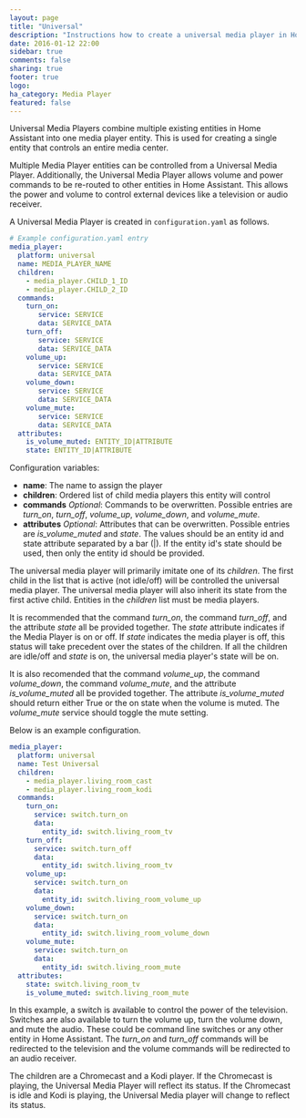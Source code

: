```yaml
---
layout: page
title: "Universal"
description: "Instructions how to create a universal media player in Home Assistant."
date: 2016-01-12 22:00
sidebar: true
comments: false
sharing: true
footer: true
logo:
ha_category: Media Player
featured: false
---
```


Universal Media Players combine multiple existing entities in Home Assistant into one media player entity. This is used for creating a single entity that controls an entire media center.

Multiple Media Player entities can be controlled from a Universal Media Player. Additionally, the Universal Media Player allows volume and power commands to be re-routed to other entities in Home Assistant. This allows the power and volume to control external devices like a television or audio receiver.

A Universal Media Player is created in `configuration.yaml` as follows.

```yaml
# Example configuration.yaml entry
media_player:
  platform: universal
  name: MEDIA_PLAYER_NAME
  children:
    - media_player.CHILD_1_ID
    - media_player.CHILD_2_ID
  commands:
    turn_on:
       service: SERVICE
       data: SERVICE_DATA
    turn_off:
       service: SERVICE
       data: SERVICE_DATA
    volume_up:
       service: SERVICE
       data: SERVICE_DATA
    volume_down:
       service: SERVICE
       data: SERVICE_DATA
    volume_mute:
       service: SERVICE
       data: SERVICE_DATA
  attributes:
    is_volume_muted: ENTITY_ID|ATTRIBUTE
    state: ENTITY_ID|ATTRIBUTE
```

Configuration variables:

- **name**: The name to assign the player
- **children**: Ordered list of child media players this entity will control
- **commands** *Optional*: Commands to be overwritten. Possible entries are *turn_on*, *turn_off*, *volume_up*, *volume_down*, and *volume_mute*.
- **attributes** *Optional*: Attributes that can be overwritten. Possible entries are *is_volume_muted* and *state*. The values should be an entity id and state attribute separated by a bar (\|). If the entity id's state should be used, then only the entity id should be provided.

The universal media player will primarily imitate one of its *children*. The first child in the list that is active (not idle/off) will be controlled the universal media player. The universal media player will also inherit its state from the first active child. Entities in the *children* list must be media players.

It is recommended that the command *turn_on*, the command *turn_off*, and the attribute *state* all be provided together. The *state* attribute indicates if the Media Player is on or off. If *state* indicates the media player is off, this status will take precedent over the states of the children. If all the children are idle/off and *state* is on, the universal media player's state will be on.

It is also recomended that the command *volume_up*, the command *volume_down*, the command *volume_mute*, and the attribute *is_volume_muted* all be provided together. The attribute *is_volume_muted* should return either True or the on state when the volume is muted. The *volume_mute* service should toggle the mute setting.

Below is an example configuration.

```yaml
media_player:
  platform: universal
  name: Test Universal
  children:
    - media_player.living_room_cast
    - media_player.living_room_kodi
  commands:
    turn_on:
      service: switch.turn_on
      data:
        entity_id: switch.living_room_tv
    turn_off:
      service: switch.turn_off
      data:
        entity_id: switch.living_room_tv
    volume_up:
      service: switch.turn_on
      data:
        entity_id: switch.living_room_volume_up
    volume_down:
      service: switch.turn_on
      data:
        entity_id: switch.living_room_volume_down
    volume_mute:
      service: switch.turn_on
      data:
        entity_id: switch.living_room_mute
  attributes:
    state: switch.living_room_tv
    is_volume_muted: switch.living_room_mute
```

In this example, a switch is available to control the power of the television. Switches are also available to turn the volume up, turn the volume down, and mute the audio. These could be command line switches or any other entity in Home Assistant. The *turn_on* and *turn_off* commands will be redirected to the television and the volume commands will be redirected to an audio receiver.

The children are a Chromecast and a Kodi player. If the Chromecast is playing, the Universal Media Player will reflect its status. If the Chromecast is idle and Kodi is playing, the Universal Media player will change to reflect its status.
